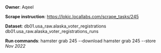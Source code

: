 **Owner**: Aqeel

**Scrape instruction**: https://lokic.locallabs.com/scrape_tasks/245

**Dataset**: db01.usa_raw.alaska_voter_registrations
             db01.usa_raw.alaska_voter_registrations_runs

**Run commands**: hamster grab 245 --download
                  hamster grab 245 --store
_Nov 2022_
